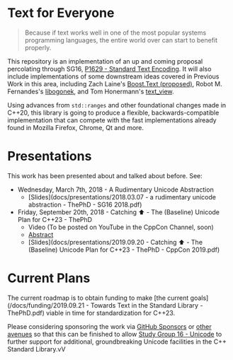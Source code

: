 # Text for Everyone

> Because if text works well in one of the most popular systems programming languages, the entire world over can start to benefit properly.

This repository is an implementation of an up and coming proposal percolating through SG16, [P1629 - Standard Text Encoding](https://thephd.github.io/vendor/future_cxx/papers/d1629.html). It will also include implementations of some downstream ideas covered in Previous Work in this area, including Zach Laine's [Boost.Text (proposed)](https://github.com/tzlaine/text), Robot M. Fernandes's [libogonek](https://github.com/libogonek/ogonek), and Tom Honermann's [text_view](https://github.com/tahonermann/text_view).

Using advances from `std::ranges` and other foundational changes made in C++20, this library is going to produce a flexible, backwards-compatible implementation that can compete with the fast implementations already found in Mozilla Firefox, Chrome, Qt and more.



# Presentations

This work has been presented about and talked about before. See:

- Wednesday, March 7th, 2018 - A Rudimentary Unicode Abstraction
  - [Slides](docs/presentations/2018.03.07 - a rudimentary unicode abstraction - ThePhD - SG16 2018.pdf)
- Friday, September 20th, 2018 - Catching ⬆️ - The (Baseline) Unicode Plan for C++23 - ThePhD
  - Video (To be posted on YouTube in the CppCon Channel, soon)
  - [Abstract](https://cppcon2019.sched.com/event/7823aebeede8d50e1daa70b5c22ab0a4)
  - [Slides](docs/presentations/2019.09.20 - Catching ⬆️ - The (Baseline) Unicode Plan for C++23 - ThePhD - CppCon 2019.pdf)


# Current Plans

The current roadmap is to obtain funding to make [the current goals](/docs/funding/2019.09.21 - Towards Text in the Standard Library - ThePhD.pdf) viable in time for standardization for C++23.

Please considering sponsoring the work via [GitHub Sponsors](https://github.com/users/ThePhD/sponsorship) or [other avenues](https://thephd.github.io/support/) so that this can be finished to allow [Study Group 16 - Unicode](https://github.com/sg16-unicode/sg16) to further support for additional, groundbreaking Unicode facilities in the C++ Standard Library.vV
